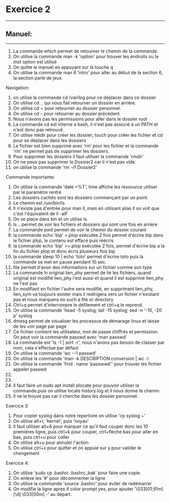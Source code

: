 # Exercice 2
---
## Manuel:
---
1. La commande which permet de retourner le chemin de la commande.
2. On utilise la commande man -k 'option' pour trouver les endroits ou le mot option est utilisé
3. On quitte le manuel en appuyant sur la touche q
4. On utilise la commande man 6 'intro' pour aller au début de la section 6, la section parle de jeux.

Navigation:
1. on utilise la commande cd /var/log pour ce déplacer dans ce dossier
2. On utilise cd .. qui nous fait retourner un dossier en arrière.
3. On utilise cd ~ pour retourner au dossier personnel.
4. On utilise cd – pour retourner au dossier précèdent
5. Nous n’avons pas les permissions pour aller dans le dossier root
6. La commande cd est interne a bash, il n'est pas associé à un PATH et n'est donc pas retrouvé.
7. On utilise mkdir pour créer les dossier, touch pour créer les fichier et cd pour se déplacer dans les dossiers
8. Le fichier est bien supprimé avec ‘rm’ pour les fichier et la commande 'rm' ne permet pas de supprimer les dossiers.
9. Pour supprimer les dossiers il faut utiliser la commande 'rmdir'
10. On ne peux pas supprimer le Dossier2 car il n'est pas vide.
11. on utilise la commande 'rm -rf Dossier2'

Commande importante:
1. On utilise la commande 'date +%T', time affiche les ressource utiliser par le paramètre rentré
2. Les dossiers cachés sont les dossiers commençant par un point.
3. Le chemin est /usr/bin/ls
4. Il n'existe pas d'entrée pour man ll, mais en utilisant alias ll on voit que c'est l'équivalent de ll -alF
5. On se place dans bin et on utilise ls.
6. ls .. permet de voir les fichiers et dossiers qui sont une fois en arrière
7. La commande pwd permet de voir le chemin du dossier courant
8. la commande echo 'bip' > plop exécutée 2 fois permet d'écrire bip dans le fichier plop, le contenu est effacé puis réécris
9. la commande echo 'bip' >> plop exécutée 2 fois, permet d'écrire bip a la fin du fichier plop et donc écris plusieurs fois bip
10. la commande sleep 10 | echo 'toto' permet d'écrire toto puis la commande se met en pause pendant 10 sec.
11. file permet d'avoir des informations sur un fichier comme son type
12. La commande ln original lien_phy permet de lié les fichiers, quand original est modifié lien_phy l'est aussi et quand il est supprimé lien_phy ne l'est pas
13. En modifiant en fichier l'autre sera modifié, en supprimant lien_phy, lien_sym va toujours exister mais il redirigera vers un fichier n'existant pas et nous marquera no such a file or directory
14. Ctrl+q permet d'interrompre le défilement et ctrl+q le reprend.
15. On utilise la commande 'head -5 syslog; tail -15 syslog; sed -n '-10, -20 p' syslog
16. dmesg permet de visualiser les processus de démarage linux et laisse de les voir page par page
17. Ce fichier contient les utilisateur, mot de passe chiffrés et permission. On peut voir la commande passwd avec 'man passwd'
18. La commande est 'ls -1 | sort -r', nous n'avons pas besoin de classer par nom, cela s'effectue par défaut
19. On utilise la commande 'wc --1 passwd'
20. On utilise la commande 'man -k DESCRIPTION:conversion | wc -l
21. On utilise la commande 'find . name 'passwwd'' pour trouver les fichier appeler passwd
22.
23.
24. Il faut faire un sudo apt install plocate pour pouvoir utiliser la commande.puis on utilise locate history.log et il nous donne le chemin
25. Il ne le trouve pas car il cherche dans les dossier personnel.

Exercice 3:
1. Pour copier syslog dans notre repertoire on utilise 'cp syslog ~'
2. On utilise alt+r, 'kernel', puis 'noyau'
3. Il faut utiliser alt+A pour marquer ce qu'il faut couper donc les 10 premières ligne, puis ctrl+k pour couper, ctrl+fleche bas pour aller en bas, puis ctrl+u pour coller
4. On utilise alt+u pour annuler l'action
5. On utilise ctrl+x pour quitter et on appuie sur y pour valider le changement

Exercice 4:

1. On utilise 'sudo cp .bashrc .bashrc_bak' pour faire une copie.
2. On enleve les '#' pour décommenter la ligne
3. On utilise la commande 'source .bashrc' pour éviter de redémarrer
4. On modifie la ligne apres if color prompt yes, pour ajouter '\033[01;91m\] [\d] \033[00m\] -' au départ.
